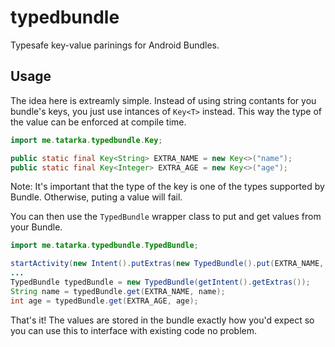 typedbundle
===========

Typesafe key-value parinings for Android Bundles.

## Usage

The idea here is extreamly simple. Instead of using string contants for you bundle's keys, you just use intances of `Key<T>` instead. This way the type of the value can be enforced at compile time.

```java
import me.tatarka.typedbundle.Key;

public static final Key<String> EXTRA_NAME = new Key<>("name");
public static final Key<Integer> EXTRA_AGE = new Key<>("age");
```

Note: It's important that the type of the key is one of the types supported by Bundle. Otherwise, puting a value will fail.

You can then use the `TypedBundle` wrapper class to put and get values from your Bundle.

```java
import me.tatarka.typedbundle.TypedBundle;

startActivity(new Intent().putExtras(new TypedBundle().put(EXTRA_NAME, "name").put(EXTRA_AGE, "age").getBundle()));
...
TypedBundle typedBundle = new TypedBundle(getIntent().getExtras());
String name = typedBundle.get(EXTRA_NAME, name);
int age = typedBundle.get(EXTRA_AGE, age);
```

That's it! The values are stored in the bundle exactly how you'd expect so you can use this to interface with existing code no problem.
